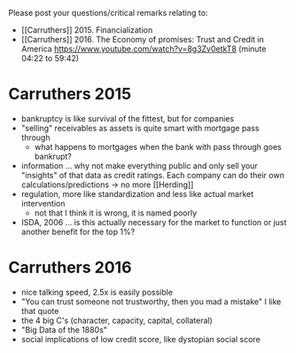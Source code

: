 Please post your questions/critical remarks relating to:

- [[Carruthers]] 2015. Financialization
- [[Carruthers]] 2016. The Economy of promises: Trust and Credit in America https://www.youtube.com/watch?v=8g3Zv0etkT8 (minute 04:22 to 59:42)
# Carruthers 2015
- bankruptcy is like survival of the fittest, but for companies
- "selling" receivables as assets is quite smart with mortgage pass through
	- what happens to mortgages when the bank with pass through goes bankrupt?
- information ... why not make everything public and only sell your "insights" of that data as credit ratings. Each company can do their own calculations/predictions -> no more [[Herding]]
- regulation, more like standardization and less like actual market intervention
	- not that I think it is wrong, it is named poorly
- ISDA, 2006 ... is this actually necessary for the market to function or just another benefit for the top 1%?
# Carruthers 2016
- nice talking speed, 2.5x is easily possible
- "You can trust someone not trustworthy, then you mad a mistake" I like that quote
- the 4 big C's (character, capacity, capital, collateral)
- "Big Data of the 1880s"
- social implications of low credit score, like dystopian social score